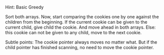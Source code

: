 Hint: Basic Greedy

Sort both arrays.
Now, start comparing the cookies one by one against the children from the beginning.
  If the current cookie can be given to the current child, give child the cookie. And move ahead in both arrays.
  Else: this cookie can not be given to any child, move to the next cookie.
  
Subtle points:
  The cookie pointer always moves no matter what.
  But if the child pointer has finished scanning, no need to move the cookie pointer. 
